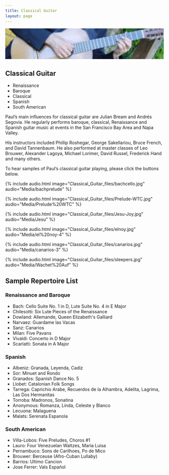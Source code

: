 ```yaml
---
title: Classical Guitar
layout: page
---
```


![](Classical_Guitar_files/header.jpg)

## Classical Guitar

- Renaissance
- Baroque
- Classical
- Spanish
- South American

Paul’s main influences for classical guitar are Julian Bream and Andrés Segovia. He regularly performs baroque, classical, Renaissance and Spanish guitar music at events in the San Francisco Bay Area and Napa Valley.

His instructors included Phillip Roshegar, George Sakellariou, Bruce French, and David Tannenbaum. He also performed at master classes of Leo Brouwer, Alexander Lagoya, Michael Lorimer, David Russel, Frederick Hand and many others.

To hear samples of Paul’s classical guitar playing, please click the buttons below.

<div>
{% include audio.html image="Classical_Guitar_files/bachcello.jpg" audio="Media/bachprelude" %}

{% include audio.html image="Classical_Guitar_files/Prelude-WTC.jpg" audio="Media/Prelude%20WTC" %}

{% include audio.html image="Classical_Guitar_files/Jesu-Joy.jpg" audio="Media/Jesu" %}
</div>

<div>
{% include audio.html image="Classical_Guitar_files/elnoy.jpg" audio="Media/el%20noy-4" %}

{% include audio.html image="Classical_Guitar_files/canarios.jpg" audio="Media/canarios-3" %}

{% include audio.html image="Classical_Guitar_files/sleepers.jpg" audio="Media/Wachet%20Auf" %}
</div>

## Sample Repertoire List

### Renaissance and Baroque

- Bach: Cello Suite No. 1 in D, Lute Suite No. 4 in E Major
- Chilesotti: Six Lute Pieces of the Renaissance
- Dowland: Allemande, Queen Elizabeth's Galliard
- Narvaez: Guardame las Vacas
- Sanz: Canarios
- Milan: Five Pavans
- Vivaldi: Concerto in D Major
- Scarlatti: Sonata in A Major

### Spanish

- Albeniz: Granada, Leyenda, Cadiz
- Sor: Minuet and Rondo
- Granados: Spanish Dance No. 5
- Llobet: Catalonian Folk Songs
- Tarrega: Caprichio Arabe, Recuerdos de la Alhambra, Adelita, Lagrima, Las Dos Hermanitas
- Torroba: Madronos, Sonatina
- Anonymous: Romanza, Linda, Celeste y Blanco
- Lecuona: Malaguena
- Malats: Serenata Espanola

### South American

- Villa-Lobos: Five Preludes, Choros #1
- Lauro: Four Venezuelan Waltzes, Maria Luisa
- Pernambuco: Sons de Carilhoes, Po de Mico
- Brouwer: Berceuse (Afro-Cuban Lullaby)
- Barrios: Ultimo Cancion
- Jose Ferrer: Vals Español
